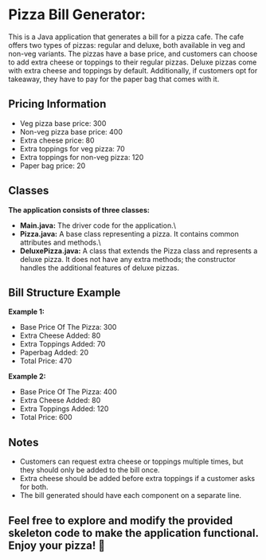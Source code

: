 # Pizza Bill Generator:

This is a Java application that generates a bill for a pizza cafe. The cafe offers two types of pizzas: regular and deluxe, both available in veg and non-veg variants. The pizzas have a base price, and customers can choose to add extra cheese or toppings to their regular pizzas. Deluxe pizzas come with extra cheese and toppings by default. Additionally, if customers opt for takeaway, they have to pay for the paper bag that comes with it.

## Pricing Information

* Veg pizza base price: 300
* Non-veg pizza base price: 400
* Extra cheese price: 80
* Extra toppings for veg pizza: 70
* Extra toppings for non-veg pizza: 120
* Paper bag price: 20

## Classes
**The application consists of three classes:**

* **Main.java:** The driver code for the application.\
* **Pizza.java:** A base class representing a pizza. It contains common attributes and methods.\
* **DeluxePizza.java:** A class that extends the Pizza class and represents a deluxe pizza. It does not have any extra methods; the constructor handles the additional features of deluxe pizzas.

## Bill Structure Example

**Example 1:**

* Base Price Of The Pizza: 300
* Extra Cheese Added: 80
* Extra Toppings Added: 70
* Paperbag Added: 20
* Total Price: 470

**Example 2:**

* Base Price Of The Pizza: 400
* Extra Cheese Added: 80
* Extra Toppings Added: 120
* Total Price: 600

## Notes
* Customers can request extra cheese or toppings multiple times, but they should only be added to the bill once.
* Extra cheese should be added before extra toppings if a customer asks for both.
* The bill generated should have each component on a separate line.

## Feel free to explore and modify the provided skeleton code to make the application functional. Enjoy your pizza! 🍕
